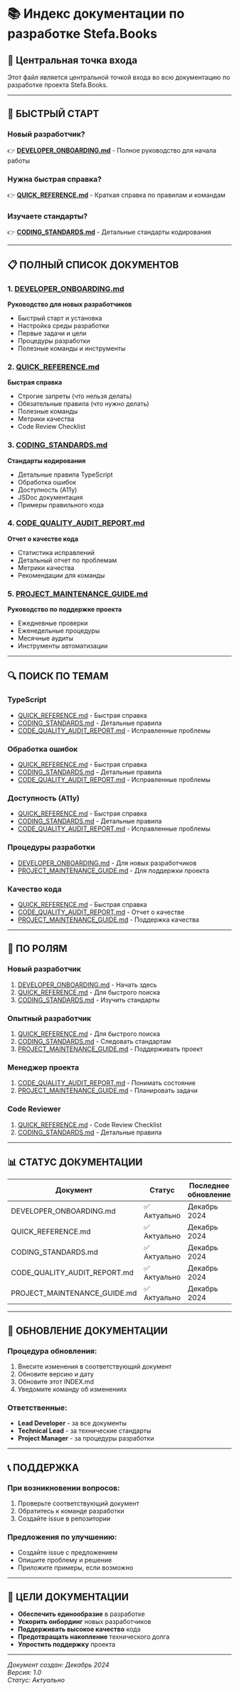 # 📚 Индекс документации по разработке Stefa.Books

## 🎯 Центральная точка входа

Этот файл является центральной точкой входа во всю документацию по разработке проекта Stefa.Books.

---

## 🚀 **БЫСТРЫЙ СТАРТ**

### **Новый разработчик?**
👉 **[DEVELOPER_ONBOARDING.md](./DEVELOPER_ONBOARDING.md)** - Полное руководство для начала работы

### **Нужна быстрая справка?**
👉 **[QUICK_REFERENCE.md](./QUICK_REFERENCE.md)** - Краткая справка по правилам и командам

### **Изучаете стандарты?**
👉 **[CODING_STANDARDS.md](./CODING_STANDARDS.md)** - Детальные стандарты кодирования

---

## 📋 **ПОЛНЫЙ СПИСОК ДОКУМЕНТОВ**

### 1. **[DEVELOPER_ONBOARDING.md](./DEVELOPER_ONBOARDING.md)**
**Руководство для новых разработчиков**
- Быстрый старт и установка
- Настройка среды разработки
- Первые задачи и цели
- Процедуры разработки
- Полезные команды и инструменты

### 2. **[QUICK_REFERENCE.md](./QUICK_REFERENCE.md)**
**Быстрая справка**
- Строгие запреты (что нельзя делать)
- Обязательные правила (что нужно делать)
- Полезные команды
- Метрики качества
- Code Review Checklist

### 3. **[CODING_STANDARDS.md](./CODING_STANDARDS.md)**
**Стандарты кодирования**
- Детальные правила TypeScript
- Обработка ошибок
- Доступность (A11y)
- JSDoc документация
- Примеры правильного кода

### 4. **[CODE_QUALITY_AUDIT_REPORT.md](./CODE_QUALITY_AUDIT_REPORT.md)**
**Отчет о качестве кода**
- Статистика исправлений
- Детальный отчет по проблемам
- Метрики качества
- Рекомендации для команды

### 5. **[PROJECT_MAINTENANCE_GUIDE.md](./PROJECT_MAINTENANCE_GUIDE.md)**
**Руководство по поддержке проекта**
- Ежедневные проверки
- Еженедельные процедуры
- Месячные аудиты
- Инструменты автоматизации

---

## 🔍 **ПОИСК ПО ТЕМАМ**

### **TypeScript**
- [QUICK_REFERENCE.md](./QUICK_REFERENCE.md#typescript) - Быстрая справка
- [CODING_STANDARDS.md](./CODING_STANDARDS.md#typescript) - Детальные правила
- [CODE_QUALITY_AUDIT_REPORT.md](./CODE_QUALITY_AUDIT_REPORT.md#typescript) - Исправленные проблемы

### **Обработка ошибок**
- [QUICK_REFERENCE.md](./QUICK_REFERENCE.md#error-handling) - Быстрая справка
- [CODING_STANDARDS.md](./CODING_STANDARDS.md#error-handling) - Детальные правила
- [CODE_QUALITY_AUDIT_REPORT.md](./CODE_QUALITY_AUDIT_REPORT.md#error-handling) - Исправленные проблемы

### **Доступность (A11y)**
- [QUICK_REFERENCE.md](./QUICK_REFERENCE.md#accessibility) - Быстрая справка
- [CODING_STANDARDS.md](./CODING_STANDARDS.md#accessibility) - Детальные правила
- [CODE_QUALITY_AUDIT_REPORT.md](./CODE_QUALITY_AUDIT_REPORT.md#accessibility) - Исправленные проблемы

### **Процедуры разработки**
- [DEVELOPER_ONBOARDING.md](./DEVELOPER_ONBOARDING.md#development) - Для новых разработчиков
- [PROJECT_MAINTENANCE_GUIDE.md](./PROJECT_MAINTENANCE_GUIDE.md#development) - Для поддержки проекта

### **Качество кода**
- [QUICK_REFERENCE.md](./QUICK_REFERENCE.md#quality) - Быстрая справка
- [CODE_QUALITY_AUDIT_REPORT.md](./CODE_QUALITY_AUDIT_REPORT.md#quality) - Отчет о качестве
- [PROJECT_MAINTENANCE_GUIDE.md](./PROJECT_MAINTENANCE_GUIDE.md#quality) - Поддержка качества

---

## 🎯 **ПО РОЛЯМ**

### **Новый разработчик**
1. [DEVELOPER_ONBOARDING.md](./DEVELOPER_ONBOARDING.md) - Начать здесь
2. [QUICK_REFERENCE.md](./QUICK_REFERENCE.md) - Для быстрого поиска
3. [CODING_STANDARDS.md](./CODING_STANDARDS.md) - Изучить стандарты

### **Опытный разработчик**
1. [QUICK_REFERENCE.md](./QUICK_REFERENCE.md) - Для быстрого поиска
2. [CODING_STANDARDS.md](./CODING_STANDARDS.md) - Следовать стандартам
3. [PROJECT_MAINTENANCE_GUIDE.md](./PROJECT_MAINTENANCE_GUIDE.md) - Поддерживать проект

### **Менеджер проекта**
1. [CODE_QUALITY_AUDIT_REPORT.md](./CODE_QUALITY_AUDIT_REPORT.md) - Понимать состояние
2. [PROJECT_MAINTENANCE_GUIDE.md](./PROJECT_MAINTENANCE_GUIDE.md) - Планировать задачи

### **Code Reviewer**
1. [QUICK_REFERENCE.md](./QUICK_REFERENCE.md) - Code Review Checklist
2. [CODING_STANDARDS.md](./CODING_STANDARDS.md) - Детальные правила

---

## 📊 **СТАТУС ДОКУМЕНТАЦИИ**

| Документ | Статус | Последнее обновление | Версия |
|----------|--------|---------------------|--------|
| DEVELOPER_ONBOARDING.md | ✅ Актуально | Декабрь 2024 | 1.0 |
| QUICK_REFERENCE.md | ✅ Актуально | Декабрь 2024 | 1.0 |
| CODING_STANDARDS.md | ✅ Актуально | Декабрь 2024 | 1.0 |
| CODE_QUALITY_AUDIT_REPORT.md | ✅ Актуально | Декабрь 2024 | 1.0 |
| PROJECT_MAINTENANCE_GUIDE.md | ✅ Актуально | Декабрь 2024 | 1.0 |

---

## 🔄 **ОБНОВЛЕНИЕ ДОКУМЕНТАЦИИ**

### **Процедура обновления:**
1. Внесите изменения в соответствующий документ
2. Обновите версию и дату
3. Обновите этот INDEX.md
4. Уведомите команду об изменениях

### **Ответственные:**
- **Lead Developer** - за все документы
- **Technical Lead** - за технические стандарты
- **Project Manager** - за процедуры разработки

---

## 📞 **ПОДДЕРЖКА**

### **При возникновении вопросов:**
1. Проверьте соответствующий документ
2. Обратитесь к команде разработки
3. Создайте issue в репозитории

### **Предложения по улучшению:**
- Создайте issue с предложением
- Опишите проблему и решение
- Приложите примеры, если возможно

---

## 🎯 **ЦЕЛИ ДОКУМЕНТАЦИИ**

- **Обеспечить единообразие** в разработке
- **Ускорить онбординг** новых разработчиков
- **Поддерживать высокое качество** кода
- **Предотвращать накопление** технического долга
- **Упростить поддержку** проекта

---

*Документ создан: Декабрь 2024*  
*Версия: 1.0*  
*Статус: Актуально*
